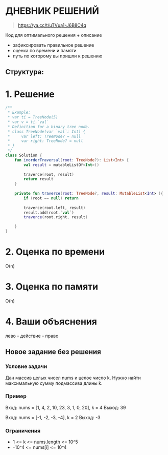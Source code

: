 # ДНЕВНИК РЕШЕНИЙ

> https://ya.cc/t/uTVua1-J6B8C4q

Код для оптимального решения + описание 

- зафиксировать правильное решение
- оценка по времени и памяти
- путь по которому вы пришли к решению


## Структура:

# 1. Решение

```kotlin
/**
 * Example:
 * var ti = TreeNode(5)
 * var v = ti.`val`
 * Definition for a binary tree node.
 * class TreeNode(var `val`: Int) {
 *     var left: TreeNode? = null
 *     var right: TreeNode? = null
 * }
 */
class Solution {
    fun inorderTraversal(root: TreeNode?): List<Int> {
        val result = mutableListOf<Int>()
        
        traverce(root, result)
        return result
    }
    
    private fun traverce(root: TreeNode?, result: MutableList<Int> ){
        if (root == null) return
        
        traverce(root.left, result)
        result.add(root.`val`)
        traverce(root.right, result)

    }
}
```


# 2. Оценка по времени
O(n)

# 3. Оценка по памяти
O(h)

# 4. Ваши объяснения
лево - действие - право

## Новое задание без решения

### Условие задачи

Дан массив целых чисел nums и целое число k. Нужно найти максимальную сумму подмассива длины k.

### Пример

Вход: nums = [1, 4, 2, 10, 23, 3, 1, 0, 20], k = 4
Выход: 39

Вход: nums = [-1, -2, -3, -4], k = 2
Выход: -3

### Ограничения

* 1 <= k <= nums.length <= 10^5
* -10^4 <= nums[i] <= 10^4
